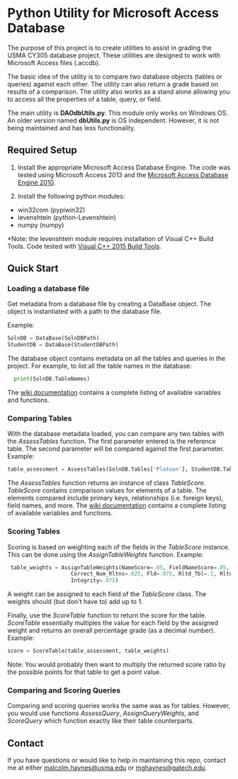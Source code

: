# Python Utility for Microsoft Access Database
The purpose of this project is to create utilities to assist in grading the 
USMA CY305 database project. These utilities are designed to work with 
Microsoft Access files (.accdb).

The basic idea of the utility is to compare two database objects (tables or
 queries) against each other. The utility can also return a grade based on
 results of a comparison. The utility also works as a stand alone allowing
 you to access all the properties of a table, query, or field.
 
The main utility is **DAOdbUtils.py**. This module only works on Windows OS.
An older version named **dbUtils.py** is OS independent. However, it is not
being maintained and has less functionality.


## Required Setup
1. Install the appropriate Microsoft Access Database Engine. The code was
tested using Microsoft Access 2013 and the 
[Microsoft Access Database Engine 2010](https://www.microsoft.com/en-us/download/details.aspx?id=13255).

2. Install the following python modules:
  + win32com (pypiwin32)
  + levenshtein (python-Levenshtein)
  + numpy (numpy)

*Note: the levenshtein module requires installation of Visual C++ Build
 Tools. Code tested with [Visual C++ 2015 Build Tools](http://landinghub.visualstudio.com/visual-cpp-build-tools).
 
  
## Quick Start
### Loading a database file 
Get metadata from a database file by creating a DataBase object. The object
is instantiated with a path to the database file.

Example: 
```python
SolnDB = DataBase(SolnDBPath)
StudentDB = DataBase(StudentDBPath)
 ```
 
 The database object contains metadata on all the tables and queries in the
  project. For example, to list all the table names in the database:
 ``` python
   print(SolnDB.TableNames)
 ```
 The [wiki documentation](https://github.com/mghaynes/cy305-py-dbutils/wiki) contains a complete listing of available variables 
 and functions.
 
 ### Comparing Tables
 With the database metadata loaded, you can compare any two tables with the 
 *AssessTables* function. The first parameter entered is the reference table.
 The second parameter will be compared against the first parameter.
 Example:
 ```python
 table_assessment = AssessTables(SolnDB.Tables['Platoon'], StudentDB.Tables['Platoon'])
 ```
 The *AssessTables* function returns an instance of class *TableScore*.
 *TableScore* contains comparison values for elements of a table. The
 elements compared include primary keys, relationships (i.e. foreign 
 keys), field names, and more. The [wiki documentation](https://github.com/mghaynes/cy305-py-dbutils/wiki) contains a complete 
 listing of available variables and functions.
 
 ### Scoring Tables
 Scoring is based on weighting each of the fields in the *TableScore* 
 instance. This can be done using the *AssignTableWeights* function.
 Example:
 ```python
  table_weights = AssignTableWeights(NameScore=.05, FieldNameScore=.05, FieldTypeScore=.1, SamePriKeysScore=.4,
                     Correct_Num_Rltns=.025, Fld=.075, Rltd_Tbl=.1, Rltd_Fld=.1, Join=.025,
                     Integrity=.075)
```
A weight can be assigned to each field of the *TableScore* class.
The weights should (but don't have to) add up to 1. 

Finally, use the *ScoreTable* function to return the score for the
table. *ScoreTable* essentially multiples the value for each field
by the assigned weight and returns an overall percentage grade (as a
 decimal number). Example:
 ````python
score = ScoreTable(table_assessment, table_weights)   
````
Note: You would probably then want to multiply the returned score 
ratio by the possible points for that table to get a point value.

### Comparing and Scoring Queries
Comparing and scoring queries works the same was as for tables.
However, you would use functions *AssessQuery*, 
*AssignQueryWeights*, and *ScoreQuery* which function exactly 
like their table counterparts.

## Contact
If you have questions or would like to help in maintaining this repo,
 contact me at either malcolm.haynes@usma.edu or mghaynes@gatech.edu. 
